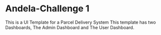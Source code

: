 # Andela-Challenge 1
This is a UI Template for a Parcel Delivery System
This template has two Dashboards, The Admin Dashboard and The User Dashboard. 
